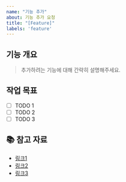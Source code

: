 ```yaml
---
name: "기능 추가"
about: 기능 추가 요청
title: "[Feature]"
labels: 'feature'
---
```


## 기능 개요

> 추가하려는 기능에 대해 간략히 설명해주세요.

## 작업 목표

- [ ] TODO 1
- [ ] TODO 2
- [ ] TODO 3

## 📚 참고 자료

- [링크1](https://example.com)
- [링크2](https://example.com)
- [링크3](https://example.com)

